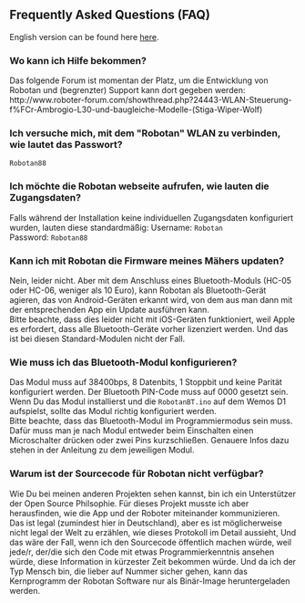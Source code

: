 <H2>Frequently Asked Questions (FAQ)</H2>
English version can be found here <A HREF="FAQ_de.md">here</A>.
<H3>Wo kann ich Hilfe bekommen?</H3>
Das folgende Forum ist momentan der Platz, um die Entwicklung von Robotan und
(begrenzter) Support kann dort gegeben werden:<BR>
  http://www.roboter-forum.com/showthread.php?24443-WLAN-Steuerung-f%FCr-Ambrogio-L30-und-baugleiche-Modelle-(Stiga-Wiper-Wolf)
<H3>Ich versuche mich, mit dem "Robotan" WLAN zu verbinden, wie lautet das
Passwort?</H3>
  <code>Robotan88</code>
<H3>Ich möchte die Robotan webseite aufrufen, wie lauten die Zugangsdaten?</H3>  
Falls während der Installation keine individuellen Zugangsdaten konfiguriert wurden, lauten diese standardmäßig:  
Username: <code>Robotan</code>  <BR>
Password: <code>Robotan88</code>
<H3>Kann ich mit Robotan die Firmware meines Mähers updaten?</H3>
Nein, leider nicht. Aber mit dem Anschluss eines Bluetooth-Moduls 
(HC-05 oder HC-06, weniger als 10 Euro), kann Robotan als Bluetooth-Gerät
agieren, das von Android-Geräten erkannt wird, von dem aus man dann mit der
entsprechenden App ein Update ausführen kann.<BR>
Bitte beachte, dass dies leider nicht mit iOS-Geräten funktioniert, weil
Apple es erfordert, dass alle Bluetooth-Geräte vorher lizenziert werden. 
Und das ist bei diesen Standard-Modulen nicht der Fall.
<H3>Wie muss ich das Bluetooth-Modul konfigurieren?</H3>
Das Modul muss auf 38400bps, 8 Datenbits, 1 Stoppbit und keine Parität 
konfiguriert werden. Der Bluetooth PIN-Code muss auf 0000 gesetzt sein.<BR>
Wenn Du das Modul installierst und die <code>RobotanBT.ino</code> auf dem Wemos D1 
aufspielst, sollte das Modul richtig konfiguriert werden.<BR>
Bitte beachte, dass das Bluetooth-Modul im Programmiermodus sein muss. Dafür
muss man je nach Modul entweder beim Einschalten einen Microschalter drücken
oder zwei Pins kurzschließen. Genauere Infos dazu stehen in der Anleitung zu
dem jeweiligen Modul.
<H3>Warum ist der Sourcecode für Robotan nicht verfügbar?</H3>
Wie Du bei meinen anderen Projekten sehen kannst, bin ich ein Unterstützer
der Open Source Philsophie. Für dieses Projekt musste ich aber herausfinden,
wie die App und der Roboter miteinander kommunizieren. Das ist legal
(zumindest hier in Deutschland), aber es ist möglicherweise nicht legal der Welt
zu erzählen, wie dieses Protokoll im Detail aussieht, Und das wäre der Fall, wenn
ich den Sourcecode öffentlich machen würde, weil jede/r, der/die sich den Code 
mit etwas Programmierkenntnis ansehen würde, diese Information in kürzester
Zeit bekommen würde.  
Und da ich der Typ Mensch bin, die lieber auf Nummer sicher gehen, kann das 
Kernprogramm der Robotan Software nur als Binär-Image heruntergeladen werden.
